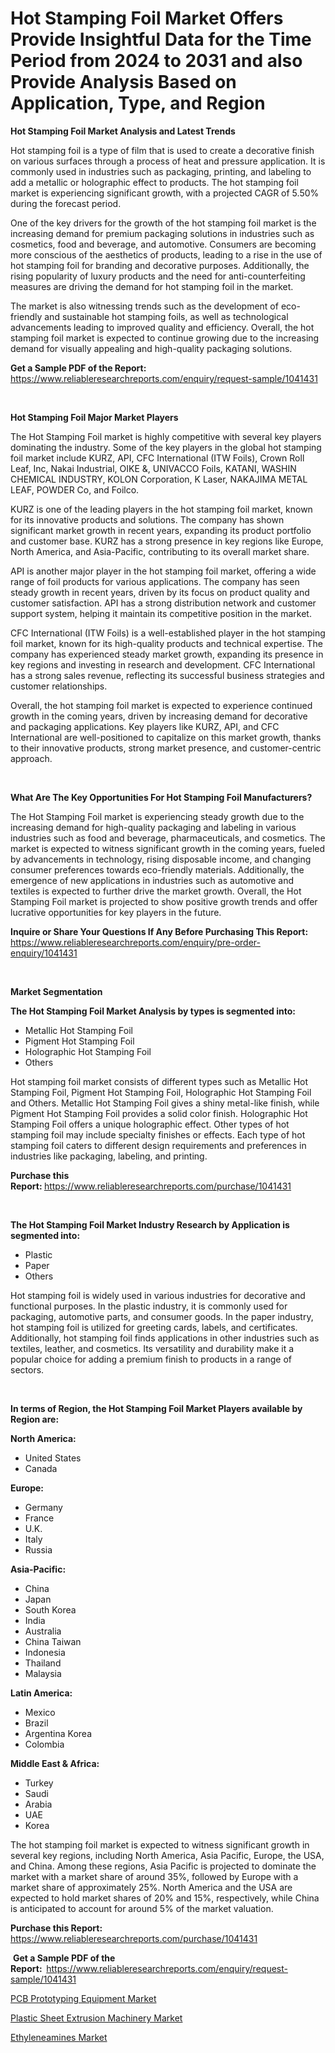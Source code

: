 <p><h1>Hot Stamping Foil Market Offers Provide Insightful Data for the Time Period from 2024 to 2031 and also Provide Analysis Based on Application, Type, and Region</h1></p><p><strong>Hot Stamping Foil Market Analysis and Latest Trends</strong></p>
<p><p>Hot stamping foil is a type of film that is used to create a decorative finish on various surfaces through a process of heat and pressure application. It is commonly used in industries such as packaging, printing, and labeling to add a metallic or holographic effect to products. The hot stamping foil market is experiencing significant growth, with a projected CAGR of 5.50% during the forecast period.</p><p>One of the key drivers for the growth of the hot stamping foil market is the increasing demand for premium packaging solutions in industries such as cosmetics, food and beverage, and automotive. Consumers are becoming more conscious of the aesthetics of products, leading to a rise in the use of hot stamping foil for branding and decorative purposes. Additionally, the rising popularity of luxury products and the need for anti-counterfeiting measures are driving the demand for hot stamping foil in the market.</p><p>The market is also witnessing trends such as the development of eco-friendly and sustainable hot stamping foils, as well as technological advancements leading to improved quality and efficiency. Overall, the hot stamping foil market is expected to continue growing due to the increasing demand for visually appealing and high-quality packaging solutions.</p></p>
<p><strong>Get a Sample PDF of the Report:&nbsp;</strong> <a href="https://www.reliableresearchreports.com/enquiry/request-sample/1041431">https://www.reliableresearchreports.com/enquiry/request-sample/1041431</a></p>
<p>&nbsp;</p>
<p><strong>Hot Stamping Foil Major Market Players</strong></p>
<p><p>The Hot Stamping Foil market is highly competitive with several key players dominating the industry. Some of the key players in the global hot stamping foil market include KURZ, API, CFC International (ITW Foils), Crown Roll Leaf, Inc, Nakai Industrial, OIKE &, UNIVACCO Foils, KATANI, WASHIN CHEMICAL INDUSTRY, KOLON Corporation, K Laser, NAKAJIMA METAL LEAF, POWDER Co, and Foilco.</p><p>KURZ is one of the leading players in the hot stamping foil market, known for its innovative products and solutions. The company has shown significant market growth in recent years, expanding its product portfolio and customer base. KURZ has a strong presence in key regions like Europe, North America, and Asia-Pacific, contributing to its overall market share.</p><p>API is another major player in the hot stamping foil market, offering a wide range of foil products for various applications. The company has seen steady growth in recent years, driven by its focus on product quality and customer satisfaction. API has a strong distribution network and customer support system, helping it maintain its competitive position in the market.</p><p>CFC International (ITW Foils) is a well-established player in the hot stamping foil market, known for its high-quality products and technical expertise. The company has experienced steady market growth, expanding its presence in key regions and investing in research and development. CFC International has a strong sales revenue, reflecting its successful business strategies and customer relationships.</p><p>Overall, the hot stamping foil market is expected to experience continued growth in the coming years, driven by increasing demand for decorative and packaging applications. Key players like KURZ, API, and CFC International are well-positioned to capitalize on this market growth, thanks to their innovative products, strong market presence, and customer-centric approach.</p></p>
<p>&nbsp;</p>
<p><strong>What Are The Key Opportunities For Hot Stamping Foil Manufacturers?</strong></p>
<p><p>The Hot Stamping Foil market is experiencing steady growth due to the increasing demand for high-quality packaging and labeling in various industries such as food and beverage, pharmaceuticals, and cosmetics. The market is expected to witness significant growth in the coming years, fueled by advancements in technology, rising disposable income, and changing consumer preferences towards eco-friendly materials. Additionally, the emergence of new applications in industries such as automotive and textiles is expected to further drive the market growth. Overall, the Hot Stamping Foil market is projected to show positive growth trends and offer lucrative opportunities for key players in the future.</p></p>
<p><strong>Inquire or Share Your Questions If Any Before Purchasing This Report:</strong> <a href="https://www.reliableresearchreports.com/enquiry/pre-order-enquiry/1041431">https://www.reliableresearchreports.com/enquiry/pre-order-enquiry/1041431</a></p>
<p>&nbsp;</p>
<p><strong>Market Segmentation</strong></p>
<p><strong>The Hot Stamping Foil Market Analysis by types is segmented into:</strong></p>
<p><ul><li>Metallic Hot Stamping Foil</li><li>Pigment Hot Stamping Foil</li><li>Holographic Hot Stamping Foil</li><li>Others</li></ul></p>
<p><p>Hot stamping foil market consists of different types such as Metallic Hot Stamping Foil, Pigment Hot Stamping Foil, Holographic Hot Stamping Foil and Others. Metallic Hot Stamping Foil gives a shiny metal-like finish, while Pigment Hot Stamping Foil provides a solid color finish. Holographic Hot Stamping Foil offers a unique holographic effect. Other types of hot stamping foil may include specialty finishes or effects. Each type of hot stamping foil caters to different design requirements and preferences in industries like packaging, labeling, and printing.</p></p>
<p><strong>Purchase this Report:&nbsp;</strong><a href="https://www.reliableresearchreports.com/purchase/1041431">https://www.reliableresearchreports.com/purchase/1041431</a></p>
<p>&nbsp;</p>
<p><strong>The Hot Stamping Foil Market Industry Research by Application is segmented into:</strong></p>
<p><ul><li>Plastic</li><li>Paper</li><li>Others</li></ul></p>
<p><p>Hot stamping foil is widely used in various industries for decorative and functional purposes. In the plastic industry, it is commonly used for packaging, automotive parts, and consumer goods. In the paper industry, hot stamping foil is utilized for greeting cards, labels, and certificates. Additionally, hot stamping foil finds applications in other industries such as textiles, leather, and cosmetics. Its versatility and durability make it a popular choice for adding a premium finish to products in a range of sectors.</p></p>
<p>&nbsp;</p>
<p><strong>In terms of Region, the Hot Stamping Foil Market Players available by Region are:</strong></p>
<p>
    <p> <strong> North America: </strong>
        <ul>
            <li>United States</li>
            <li>Canada</li>
        </ul>
        </p> 
    <p> <strong> Europe: </strong>
        <ul>
            <li>Germany</li>
            <li>France</li>
            <li>U.K.</li>
            <li>Italy</li>
            <li>Russia</li>
        </ul>
        </p> 
    <p> <strong> Asia-Pacific: </strong>
        <ul>
            <li>China</li>
            <li>Japan</li>
            <li>South Korea</li>
            <li>India</li>
            <li>Australia</li>
            <li>China Taiwan</li>
            <li>Indonesia</li>
            <li>Thailand</li>
            <li>Malaysia</li>
        </ul>
        </p> 
    <p> <strong> Latin America: </strong>
        <ul>
            <li>Mexico</li>
            <li>Brazil</li>
            <li>Argentina Korea</li>
            <li>Colombia</li>
        </ul>
        </p> 
    <p> <strong> Middle East & Africa: </strong>
        <ul>
            <li>Turkey</li>
            <li>Saudi</li>
            <li>Arabia</li>
            <li>UAE</li>
            <li>Korea</li>
        </ul>
    </p>
    </p>
<p><p>The hot stamping foil market is expected to witness significant growth in several key regions, including North America, Asia Pacific, Europe, the USA, and China. Among these regions, Asia Pacific is projected to dominate the market with a market share of around 35%, followed by Europe with a market share of approximately 25%. North America and the USA are expected to hold market shares of 20% and 15%, respectively, while China is anticipated to account for around 5% of the market valuation.</p></p>
<p><strong>Purchase this Report: </strong><a href="https://www.reliableresearchreports.com/purchase/1041431">https://www.reliableresearchreports.com/purchase/1041431</a></p>
<p>&nbsp;<strong>Get a Sample PDF of the Report:&nbsp;&nbsp;</strong><a href="https://www.reliableresearchreports.com/enquiry/request-sample/1041431">https://www.reliableresearchreports.com/enquiry/request-sample/1041431</a></p>
<p><strong></strong></p>
<p><p><a href="https://view.publitas.com/reportprime-1/pcb-prototyping-equipment-market-size-share-trends-analysis-report-by-material-by-type-by-end-user-by-region-and-segment-forecasts-2023-2030/">PCB Prototyping Equipment Market</a></p><p><a href="https://view.publitas.com/reportprime-1/plastic-sheet-extrusion-machinery-market-analysis-and-market-size-global-industry-overview-market-segmentation-and-forecast-2023-to-2030/">Plastic Sheet Extrusion Machinery Market</a></p><p><a href="https://github.com/ruddyyedelwadw/Market-Research-Report-List-1/blob/main/ethyleneamines-market.md">Ethyleneamines Market</a></p></p>